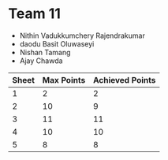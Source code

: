 # Team 11

* Nithin Vadukkumchery Rajendrakumar
* daodu Basit Oluwaseyi
* Nishan Tamang
* Ajay Chawda


| Sheet | Max Points | Achieved Points |
| ----- | ---------- | --------------- |
| 1     | 2          | 2               |
| 2     | 10         | 9               |
| 3     | 11         | 11              |
| 4     | 10         | 10              |
| 5     | 8          | 8               |
